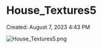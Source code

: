 # House_Textures5

Created: August 7, 2023 4:43 PM

![House_Textures5.png](House_Textures5%205939754f1db14a609bb3efaedce1dc89/House_Textures5.png)